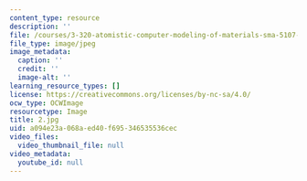 ```yaml
---
content_type: resource
description: ''
file: /courses/3-320-atomistic-computer-modeling-of-materials-sma-5107-spring-2005/a094e23a068aed40f695346535536cec_2.jpg
file_type: image/jpeg
image_metadata:
  caption: ''
  credit: ''
  image-alt: ''
learning_resource_types: []
license: https://creativecommons.org/licenses/by-nc-sa/4.0/
ocw_type: OCWImage
resourcetype: Image
title: 2.jpg
uid: a094e23a-068a-ed40-f695-346535536cec
video_files:
  video_thumbnail_file: null
video_metadata:
  youtube_id: null
---
```

